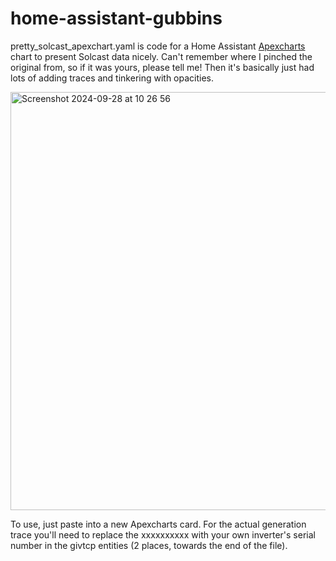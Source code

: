 # home-assistant-gubbins

pretty_solcast_apexchart.yaml is code for a Home Assistant [Apexcharts](https://github.com/RomRider/apexcharts-card) chart to present Solcast data nicely. Can't remember where I pinched the original from, so if it was yours, please tell me! Then it's basically just had lots of adding traces and tinkering with opacities.

<img width="669" alt="Screenshot 2024-09-28 at 10 26 56" src="https://github.com/user-attachments/assets/976f8dcf-ced7-45c9-a2f3-f0684bc03b10">

To use, just paste into a new Apexcharts card. For the actual generation trace you'll need to replace the xxxxxxxxxx with your own inverter's serial number in the givtcp entities (2 places, towards the end of the file).

